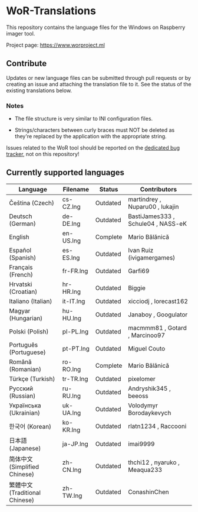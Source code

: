 # WoR-Translations
This repository contains the language files for the Windows on Raspberry imager tool.

Project page: https://www.worproject.ml

## Contribute
Updates or new language files can be submitted through pull requests or by creating an issue and attaching the translation file to it. See the status of the existing translations below.

### Notes
* The file structure is very similar to INI configuration files.

* Strings/characters between curly braces must NOT be deleted as they're replaced by the application with the appropriate string.

Issues related to the WoR tool should be reported on the [dedicated bug tracker](https://www.worproject.ml/bugtracker), not on this repository!

## Currently supported languages

| Language                      | Filename  | Status   | Contributors 
| ----------------------------- | --------- | -------- | --------------
| Čeština (Czech)               | cs-CZ.lng | Outdated | martindrey , Nuparu00 , lukajin
| Deutsch (German)              | de-DE.lng | Outdated | BastiJames333 , Schule04 , NASS-eK
| English                       | en-US.lng | Complete | Mario Bălănică
| Español (Spanish)             | es-ES.lng | Outdated | Ivan Ruiz (ivigamergames) 
| Français (French)             | fr-FR.lng | Outdated | Garfi69
| Hrvatski (Croatian)           | hr-HR.lng | Outdated | Biggie 
| Italiano (Italian)            | it-IT.lng | Outdated | xicciodj , lorecast162 
| Magyar (Hungarian)            | hu-HU.lng | Outdated | Janaboy , Googulator 
| Polski (Polish)               | pl-PL.lng | Outdated | macmmm81 , Gotard , Marcinoo97
| Português (Portuguese)        | pt-PT.lng | Outdated | Miguel Couto
| Română (Romanian)             | ro-RO.lng | Complete | Mario Bălănică
| Türkçe (Turkish)              | tr-TR.lng | Outdated | pixelomer
| Русский (Russian)             | ru-RU.lng | Outdated | Andryshik345 , beeoss
| Українська (Ukrainian)        | uk-UA.lng | Outdated | Volodymyr Borodaykevych
| 한국어 (Korean)               | ko-KR.lng | Outdated | rlatn1234 , Raccooni
| 日本語 (Japanese)             | ja-JP.lng | Outdated | imai9999
| 简体中文 (Simplified Chinese) | zh-CN.lng | Outdated | thchi12 , nyaruko , Meaqua233
| 繁體中文 (Traditional Chinese)| zh-TW.lng | Outdated | ConashinChen
